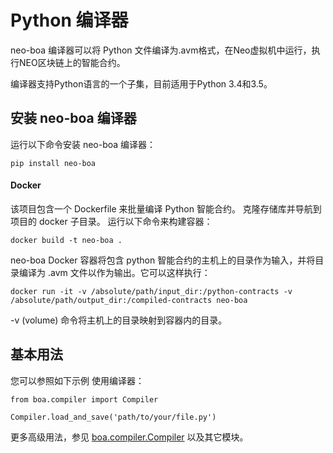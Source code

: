 # Python 编译器

neo-boa 编译器可以将 Python 文件编译为.avm格式，在Neo虚拟机中运行，执行NEO区块链上的智能合约。

编译器支持Python语言的一个子集，目前适用于Python 3.4和3.5。

## 安装 neo-boa 编译器

运行以下命令安装 neo-boa 编译器：

```
pip install neo-boa

```

#### Docker

该项目包含一个 Dockerfile 来批量编译 Python 智能合约。 克隆存储库并导航到项目的 docker 子目录。 运行以下命令来构建容器：

```
docker build -t neo-boa .

```

neo-boa Docker 容器将包含 python 智能合约的主机上的目录作为输入，并将目录编译为 .avm 文件以作为输出。它可以这样执行：

```
docker run -it -v /absolute/path/input_dir:/python-contracts -v /absolute/path/output_dir:/compiled-contracts neo-boa

```

-v (volume) 命令将主机上的目录映射到容器内的目录。

## 基本用法

您可以参照如下示例 使用编译器：

```
from boa.compiler import Compiler

Compiler.load_and_save('path/to/your/file.py')

```

更多高级用法，参见 [boa.compiler.Compiler](http://neo-boa.readthedocs.io/en/latest/boa/compiler.html) 以及其它模块。